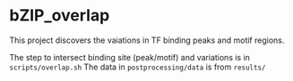 # bZIP_overlap

This project discovers the vaiations in TF binding peaks and motif regions.

The step to intersect binding site (peak/motif) and variations is in ```scripts/overlap.sh```
The data in ```postprocessing/data``` is from ```results/```
